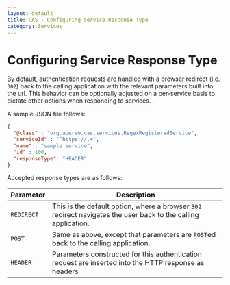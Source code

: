 ```yaml
---
layout: default
title: CAS - Configuring Service Response Type
category: Services
---
```


# Configuring Service Response Type

By default, authentication requests are handled with a browser redirect (i.e. `302`) back to the calling application 
with the relevant parameters built into the url. This behavior can be optionally adjusted on a per-service basis
to dictate other options when responding to services.

A sample JSON file follows:

```json
{
  "@class" : "org.apereo.cas.services.RegexRegisteredService",
  "serviceId" : "^https://.+",
  "name" : "sample service",
  "id" : 100,
  "responseType": "HEADER"
}
```

Accepted response types are as follows:

| Parameter             | Description
|------------------|--------------------------------------------------------------------------------------
| `REDIRECT` | This is the default option, where a browser `302` redirect navigates the user back to the calling application.
| `POST`     | Same as above, except that parameters are `POST`ed back to the calling application.
| `HEADER`   | Parameters constructed for this authentication request are inserted into the HTTP response as headers
